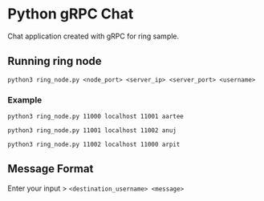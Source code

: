 # Python gRPC Chat
Chat application created with gRPC for ring sample.

## Running ring node

`python3 ring_node.py <node_port> <server_ip> <server_port> <username>`

### Example
`python3 ring_node.py 11000 localhost 11001 aartee`

`python3 ring_node.py 11001 localhost 11002 anuj`

`python3 ring_node.py 11002 localhost 11000 arpit`

## Message Format

Enter your input > `<destination_username> <message>`